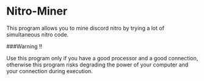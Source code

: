 # Nitro-Miner

This program allows you to mine discord nitro by trying a lot of simultaneous nitro code. 

###Warning !!

Use this program only if you have a good processor and a good connection, otherwise this program risks degrading the power of your computer and your connection during execution.
